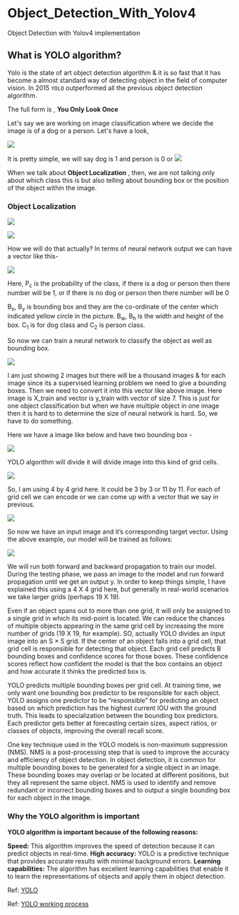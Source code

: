 # Object_Detection_With_Yolov4
Object Detection with Yolov4 implementation

## What is YOLO algorithm?
Yolo is the state of art object detection algorithm & it is so fast that it has become a almost standard way of detecting object in the field of computer vision. In 2015 `YOLO` outperformed all the previous object detection algorithm.

The full form is , **You Only Look Once**

Let's say we are working on image classification where we decide the image is of a dog or a person. Let's have a look,

![](https://www.googleapis.com/download/storage/v1/b/kaggle-forum-message-attachments/o/inbox%2F9494541%2F5a72c4a54d73937c87463b73bc147776%2Fdog.jpg?generation=1680362922991837&alt=media)

It is pretty simple,  we will say dog is 1 and person is 0 or
![](https://www.googleapis.com/download/storage/v1/b/kaggle-forum-message-attachments/o/inbox%2F9494541%2F762d7b396a4276d3feab7428a4350656%2Fout.PNG?generation=1680363097839436&alt=media)

When we talk about **Object Localization** , then, we are not talking only about which class this is but also telling about bounding box or the position of the object within the image. 

### Object Localization

![](https://www.googleapis.com/download/storage/v1/b/kaggle-forum-message-attachments/o/inbox%2F9494541%2F9da8df84ef23afb28595e2412eb8849e%2Fdog.jpg?generation=1680364239198153&alt=media)

![](https://www.googleapis.com/download/storage/v1/b/kaggle-forum-message-attachments/o/inbox%2F9494541%2F2ea26eb1811347d33584513aaf930188%2Fout2.PNG?generation=1680363370722053&alt=media)

How we will do that actually?
In terms of neural network output we can have a vector like this- 

![](https://www.googleapis.com/download/storage/v1/b/kaggle-forum-message-attachments/o/inbox%2F9494541%2F3f094cdbbfce0546200b5fa02744b015%2Fvector.PNG?generation=1680363908597352&alt=media)

Here, P<sub>c</sub> is the probability of the class, if there is a dog or person then there number will be 1, or if  there is no dog or person then there number will be 0

B<sub>x</sub>, B<sub>y</sub> is bounding box and they are the co-ordinate of the center which indicated yellow circle in the picture.  B<sub>w</sub>,  B<sub>h</sub>
is the width and height of the box. 
C<sub>1</sub> is for dog class and C<sub>2</sub> is person class.

So now we can train a neural  network to classify the object as well as bounding box.

![](https://www.googleapis.com/download/storage/v1/b/kaggle-forum-message-attachments/o/inbox%2F9494541%2F6cff8f73dbd72d76335919c59d458ff3%2Fcnn.PNG?generation=1680366271602074&alt=media)

I am just showing 2 images but there will be a thousand images & for each image since its a supervised learning problem we need to give a bounding boxes. Then we need to convert it into this vector like above image. Here image is X_train and vector is y_train with vector of size 7.  This is just for one object classification but when we have multiple object in one image then it is hard to to determine the size of neural network is hard.  So, we have to do something.

Here we have a image like below and have two bounding box - 

![](https://www.googleapis.com/download/storage/v1/b/kaggle-forum-message-attachments/o/inbox%2F9494541%2F55f7c0a844b5da166f0acd6ea704c8dc%2Fyolo1.PNG?generation=1680367987136128&alt=media)

YOLO algorithm will divide it will divide image into this kind of grid cells.

![](https://www.googleapis.com/download/storage/v1/b/kaggle-forum-message-attachments/o/inbox%2F9494541%2F614615098d22eb577291dc51ce8a0744%2Fgrid.PNG?generation=1680368116270739&alt=media)

So, I am using 4 by 4 grid here. It could be 3 by 3 or 11 by 11. For each of grid cell we can encode or we can come up with a vector that we say in previous.

![](https://www.googleapis.com/download/storage/v1/b/kaggle-forum-message-attachments/o/inbox%2F9494541%2F5ad293ad27fbaeca54f52c35656ec8f1%2Fmanyyoylo.PNG?generation=1680368667380344&alt=media)

So now we have an input image and it’s corresponding target vector. Using the above example, our model will be trained as follows:

![](https://www.googleapis.com/download/storage/v1/b/kaggle-forum-message-attachments/o/inbox%2F9494541%2F6fe6cb126e6f5dcbde091d5d72ff7e38%2Fprocess.PNG?generation=1680369486725769&alt=media)

We will run both forward and backward propagation to train our model. During the testing phase, we pass an image to the model and run forward propagation until we get an output y. In order to keep things simple, I have explained this using a 4 X 4 grid here, but generally in real-world scenarios we take larger grids (perhaps 19 X 19).

Even if an object spans out to more than one grid, it will only be assigned to a single grid in which its mid-point is located. We can reduce the chances of multiple objects appearing in the same grid cell by increasing the more number of grids (19 X 19, for example).
SO, actually YOLO divides an input image into an S × S grid. If the center of an object falls into a grid cell, that grid cell is responsible for detecting that object. Each grid cell predicts B bounding boxes and confidence scores for those boxes. These confidence scores reflect how confident the model is that the box contains an object and how accurate it thinks the predicted box is.

YOLO predicts multiple bounding boxes per grid cell. At training time, we only want one bounding box predictor to be responsible for each object. YOLO assigns one predictor to be “responsible” for predicting an object based on which prediction has the highest current IOU with the ground truth. This leads to specialization between the bounding box predictors. Each predictor gets better at forecasting certain sizes, aspect ratios, or classes of objects, improving the overall recall score.

One key technique used in the YOLO models is non-maximum suppression (NMS). NMS is a post-processing step that is used to improve the accuracy and efficiency of object detection. In object detection, it is common for multiple bounding boxes to be generated for a single object in an image. These bounding boxes may overlap or be located at different positions, but they all represent the same object. NMS is used to identify and remove redundant or incorrect bounding boxes and to output a single bounding box for each object in the image.


### Why the YOLO algorithm is important
**YOLO algorithm is important because of the following reasons:**

**Speed:** This algorithm improves the speed of detection because it can predict objects in real-time.
**High accuracy:** YOLO is a predictive technique that provides accurate results with minimal background errors.
**Learning capabilities:** The algorithm has excellent learning capabilities that enable it to learn the representations of objects and apply them in object detection.


Ref: [YOLO](https://www.v7labs.com/blog/yolo-object-detection#:~:text=YOLO%20divides%20an%20input%20image,confidence%20scores%20for%20those%20boxes.) 

Ref: [YOLO working process](https://www.analyticsvidhya.com/blog/2018/12/practical-guide-object-detection-yolo-framewor-python/)
